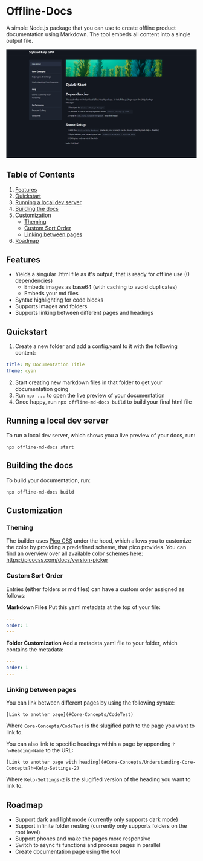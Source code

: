 # Offline-Docs

A simple Node.js package that you can use to create offline product documentation using Markdown. The tool embeds all content into a single output file.

![Example Docs Page](img/example.png)

## Table of Contents

1. [Features](#features)
2. [Quickstart](#quickstart)
3. [Running a local dev server](#running-a-local-dev-server)
4. [Building the docs](#building-the-docs)
5. [Customization](#customization)
   - [Theming](#theming)
   - [Custom Sort Order](#custom-sort-order)
   - [Linking between pages](#linking-between-pages)
6. [Roadmap](#roadmap)

## Features

- Yields a singular .html file as it's output, that is ready for offline use (0 dependencies)
  - Embeds images as base64 (with caching to avoid duplicates)
  - Embeds your md files
- Syntax highlighting for code blocks
- Supports images and folders
- Supports linking between different pages and headings

## Quickstart

1. Create a new folder and add a config.yaml to it with the following content:

```yaml
title: My Documentation Title
theme: cyan
```

2. Start creating new markdown files in that folder to get your documentation going
3. Run `npx ...` to open the live preview of your documentation
4. Once happy, run `npx offline-md-docs build` to build your final html file

## Running a local dev server

To run a local dev server, which shows you a live preview of your docs, run:

```
npx offline-md-docs start
```

## Building the docs

To build your documentation, run:

```
npx offline-md-docs build
```

## Customization

### Theming

The builder uses [Pico CSS](https://picocss.com/) under the hood, which allows you to customize the color by providing a predefined scheme, that pico provides.
You can find an overview over all available color schemes here: https://picocss.com/docs/version-picker

### Custom Sort Order

Entries (either folders or md files) can have a custom order assigned as follows:

**Markdown Files**
Put this yaml metadata at the top of your file:

```yaml
---
order: 1
---
```

**Folder Customization**
Add a metadata.yaml file to your folder, which contains the metadata:

```yaml
---
order: 1
---
```

### Linking between pages

You can link between different pages by using the following syntax:

```
[Link to another page](#Core-Concepts/CodeTest)
```

Where `Core-Concepts/CodeTest` is the slugified path to the page you want to link to.

You can also link to specific headings within a page by appending `?h=Heading-Name` to the URL:

```
[Link to another page with heading](#Core-Concepts/Understanding-Core-Concepts?h=Kelp-Settings-2)
```

Where `Kelp-Settings-2` is the slugified version of the heading you want to link to.

## Roadmap

- Support dark and light mode (currently only supports dark mode)
- Support infinite folder nesting (currently only supports folders on the root level)
- Support phones and make the pages more responsive
- Switch to async fs functions and process pages in parallel
- Create documentation page using the tool
